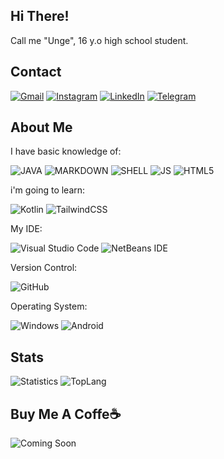 ## Hi There!
Call me "Unge", 16 y.o high school student.


## Contact

[![Gmail](https://img.shields.io/badge/Gmail-D14836?style=for-the-badge&logo=gmail&logoColor=white
)](mailto:bunga@emailmu.ini) [![Instagram](https://img.shields.io/badge/Instagram-E4405F?style=for-the-badge&logo=instagram&logoColor=white
)](https://instagram.com/rosalebunga)
[![LinkedIn](https://img.shields.io/badge/linkedin-%230077B5.svg?style=for-the-badge&logo=linkedin&logoColor=white)](https://id.linkedin.com/in/rosale-bunga-nathaniela-jatmiko-003732215)
[![Telegram](https://img.shields.io/badge/Telegram-2CA5E0?style=for-the-badge&logo=telegram&logoColor=white)](https://t.me/rainwslymlf)

## About Me

I have basic knowledge of:

![JAVA](https://img.shields.io/badge/Java-ED8B00?style=for-the-badge&logo=java&logoColor=white
)
![MARKDOWN](https://img.shields.io/badge/Markdown-000000?style=for-the-badge&logo=markdown&logoColor=White
) ![SHELL](https://img.shields.io/badge/Shell_Script-121011?style=for-the-badge&logo=gnu-bash&logoColor=white
)
 ![JS](https://img.shields.io/badge/JavaScript-F7DF1E?style=for-the-badge&logo=javascript&logoColor=black
) ![HTML5](https://img.shields.io/badge/HTML5-E34F26?style=for-the-badge&logo=html5&logoColor=white
)  

i'm going to learn:

![Kotlin](https://img.shields.io/badge/kotlin-%230095D5.svg?style=for-the-badge&logo=kotlin&logoColor=white)
![TailwindCSS](https://img.shields.io/badge/tailwindcss-%2338B2AC.svg?style=for-the-badge&logo=tailwind-css&logoColor=white)

My IDE:

![Visual Studio Code](https://img.shields.io/badge/Visual%20Studio%20Code-0078d7.svg?style=for-the-badge&logo=visual-studio-code&logoColor=white)
![NetBeans IDE](https://img.shields.io/badge/NetBeansIDE-1B6AC6.svg?style=for-the-badge&logo=apache-netbeans-ide&logoColor=white)

Version Control:

![GitHub](https://img.shields.io/badge/github-%23121011.svg?style=for-the-badge&logo=github&logoColor=white)

Operating System:

![Windows](https://img.shields.io/badge/Windows-0078D6?style=for-the-badge&logo=windows&logoColor=white)
![Android](https://img.shields.io/badge/Android-3DDC84?style=for-the-badge&logo=android&logoColor=white)

## Stats

![Statistics](https://github-readme-stats.vercel.app//api?username=RosaleBunga&show_icons=true&count_private=true&hide_title=true&bg_color=30,e96443,904e95&title_color=fff&text_color=FFF)
![TopLang](https://github-readme-stats.vercel.app/api/top-langs/?username=RosaleBunga&layout=compact)

## Buy Me A Coffe☕


![Coming Soon](https://img.shields.io/badge/SOON-BUY_ME_A_COFFE-green?style=for-the-badge)
